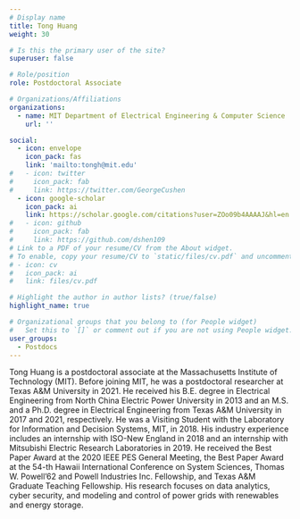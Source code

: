 ```yaml
---
# Display name
title: Tong Huang
weight: 30

# Is this the primary user of the site?
superuser: false

# Role/position
role: Postdoctoral Associate

# Organizations/Affiliations
organizations:
  - name: MIT Department of Electrical Engineering & Computer Science
    url: ''

social:
  - icon: envelope
    icon_pack: fas
    link: 'mailto:tongh@mit.edu'
#   - icon: twitter
#     icon_pack: fab
#     link: https://twitter.com/GeorgeCushen
  - icon: google-scholar
    icon_pack: ai
    link: https://scholar.google.com/citations?user=ZOo09b4AAAAJ&hl=en
#   - icon: github
#     icon_pack: fab
#     link: https://github.com/dshen109
# Link to a PDF of your resume/CV from the About widget.
# To enable, copy your resume/CV to `static/files/cv.pdf` and uncomment the lines below.
# - icon: cv
#   icon_pack: ai
#   link: files/cv.pdf

# Highlight the author in author lists? (true/false)
highlight_name: true

# Organizational groups that you belong to (for People widget)
#   Set this to `[]` or comment out if you are not using People widget.
user_groups:
  - Postdocs
---
```

Tong Huang is a postdoctoral associate at the Massachusetts Institute of
Technology (MIT). Before joining MIT, he was a postdoctoral researcher at Texas
A&M University in 2021. He received his B.E. degree in Electrical Engineering
from North China Electric Power University in 2013 and an M.S. and a Ph.D.
degree in Electrical Engineering from Texas A&M University in 2017 and 2021,
respectively. He was a Visiting Student with the Laboratory for Information and
Decision Systems, MIT, in 2018. His industry experience includes an internship
with ISO-New England in 2018 and an internship with Mitsubishi Electric
Research Laboratories in 2019. He received the Best Paper Award at the 2020
IEEE PES General Meeting, the Best Paper Award at the 54-th Hawaii
International Conference on System Sciences, Thomas W. Powell’62 and Powell
Industries Inc. Fellowship, and Texas A&M Graduate Teaching Fellowship. His
research focuses on data analytics, cyber security, and modeling and control of
power grids with renewables and energy storage.

